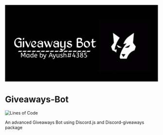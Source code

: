 <img src="20210528_111521.png"/>

# Giveaways-Bot
![Lines of Code](https://img.shields.io/tokei/lines/github/Ayush4385/Giveaways-Bot?&style=for-the-badge)

An advanced Giveaways Bot using Discord.js and Discord-giveaways package
